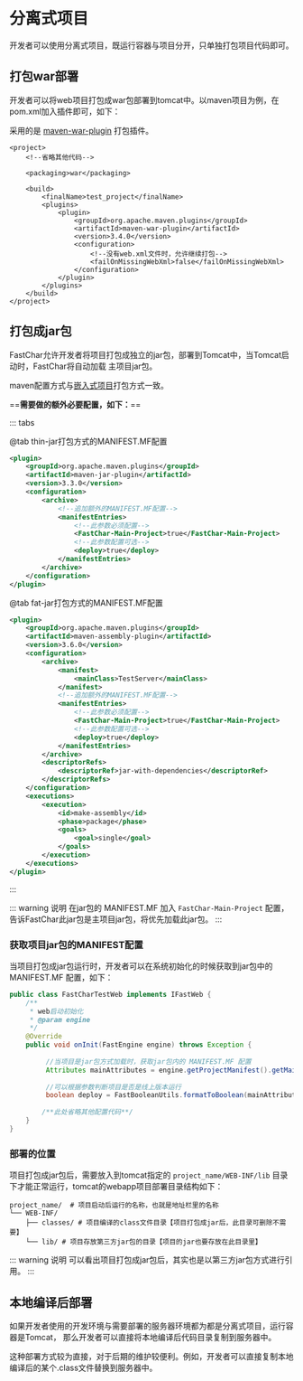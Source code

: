 # 分离式项目
开发者可以使用分离式项目，既运行容器与项目分开，只单独打包项目代码即可。

## 打包war部署
开发者可以将web项目打包成war包部署到tomcat中。以maven项目为例，在pom.xml加入插件即可，如下：

采用的是 [maven-war-plugin](https://maven.apache.org/plugins/maven-war-plugin/plugin-info.html) 打包插件。

```xml{4,11}
<project>
    <!--省略其他代码-->
    
    <packaging>war</packaging>
    
    <build>
        <finalName>test_project</finalName>
        <plugins>
            <plugin>
                <groupId>org.apache.maven.plugins</groupId>
                <artifactId>maven-war-plugin</artifactId>
                <version>3.4.0</version>
                <configuration>
                    <!--没有web.xml文件时，允许继续打包-->
                    <failOnMissingWebXml>false</failOnMissingWebXml>
                </configuration>
            </plugin>
        </plugins>
    </build>
</project>
```

## 打包成jar包
FastChar允许开发者将项目打包成独立的jar包，部署到Tomcat中，当Tomcat启动时，FastChar将自动加载
主项目jar包。

maven配置方式与[嵌入式项目](start-deploy-embedded.md)打包方式一致。

==**需要做的额外必要配置，如下：**==

::: tabs

@tab thin-jar打包方式的MANIFEST.MF配置

```xml {7-13}
<plugin>
    <groupId>org.apache.maven.plugins</groupId>
    <artifactId>maven-jar-plugin</artifactId>
    <version>3.3.0</version>
    <configuration>
        <archive>
            <!--追加额外的MANIFEST.MF配置-->
            <manifestEntries>
                <!--此参数必须配置-->
                <FastChar-Main-Project>true</FastChar-Main-Project>
                <!--此参数配置可选-->
                <deploy>true</deploy>
            </manifestEntries>
        </archive>
    </configuration>
</plugin>
```

@tab fat-jar打包方式的MANIFEST.MF配置

```xml {10-16}
<plugin>
    <groupId>org.apache.maven.plugins</groupId>
    <artifactId>maven-assembly-plugin</artifactId>
    <version>3.6.0</version>
    <configuration>
        <archive>
            <manifest>
                <mainClass>TestServer</mainClass>
            </manifest>
            <!--追加额外的MANIFEST.MF配置-->
            <manifestEntries>
                <!--此参数必须配置-->
                <FastChar-Main-Project>true</FastChar-Main-Project>
                <!--此参数配置可选-->
                <deploy>true</deploy>
            </manifestEntries>
        </archive>
        <descriptorRefs>
            <descriptorRef>jar-with-dependencies</descriptorRef>
        </descriptorRefs>
    </configuration>
    <executions>
        <execution>
            <id>make-assembly</id>
            <phase>package</phase>
            <goals>
                <goal>single</goal>
            </goals>
        </execution>
    </executions>
</plugin>
```

:::



::: warning 说明
在jar包的 MANIFEST.MF 加入 `FastChar-Main-Project` 配置，告诉FastChar此jar包是主项目jar包，将优先加载此jar包。
:::


### 获取项目jar包的MANIFEST配置

当项目打包成jar包运行时，开发者可以在系统初始化的时候获取到jar包中的 MANIFEST.MF 配置，如下：


```java
public class FastCharTestWeb implements IFastWeb {
    /**
     * web启动初始化
     * @param engine
     */
    @Override
    public void onInit(FastEngine engine) throws Exception {
    
         //当项目是jar包方式加载时，获取jar包内的 MANIFEST.MF 配置
         Attributes mainAttributes = engine.getProjectManifest().getMainAttributes();
        
         //可以根据参数判断项目是否是线上版本运行
         boolean deploy = FastBooleanUtils.formatToBoolean(mainAttributes.getValue("deploy"), false);
        
        /**此处省略其他配置代码**/
    }
}
```

### 部署的位置
项目打包成jar包后，需要放入到tomcat指定的 `project_name/WEB-INF/lib` 目录下才能正常运行，tomcat的webapp项目部署目录结构如下：

```
project_name/  # 项目启动后运行的名称，也就是地址栏里的名称
└── WEB-INF/
    ├── classes/ # 项目编译的class文件目录【项目打包成jar后，此目录可删除不需要】
    └── lib/ # 项目存放第三方jar包的目录【项目的jar也要存放在此目录里】
```

::: warning 说明
可以看出项目打包成jar包后，其实也是以第三方jar包方式进行引用。
:::



## 本地编译后部署
如果开发者使用的开发环境与需要部署的服务器环境都为都是分离式项目，运行容器是Tomcat，
那么开发者可以直接将本地编译后代码目录复制到服务器中。

这种部署方式较为直接，对于后期的维护较便利。例如，开发者可以直接复制本地编译后的某个.class文件替换到服务器中。



